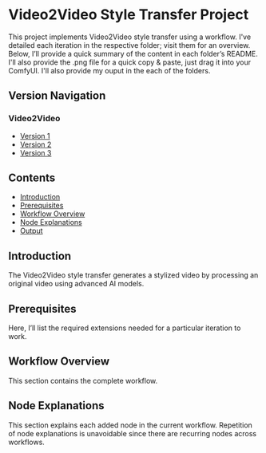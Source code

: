 # Video2Video Style Transfer Project

This project implements Video2Video style transfer using a workflow. I've detailed each iteration in the respective folder; visit them for an overview. Below, I’ll provide a quick summary of the content in each folder’s README. I'll also provide the .png file for a quick copy & paste, just drag it into your ComfyUI. I'll also provide my ouput in the each of the folders.

## Version Navigation
### Video2Video
- [Version 1](https://github.com/DaWelli/DIGCRE-project/blob/main/Video2Video/Version%201/README.md)
- [Version 2](https://github.com/DaWelli/DIGCRE-project/tree/main/Video2Video/Version%202/README.md)
- [Version 3](https://github.com/DaWelli/DIGCRE-project/tree/main/Video2Video/Version%203/README.md)

## Contents
- [Introduction](#introduction)
- [Prerequisites](#prerequisites)
- [Workflow Overview](#workflow-overview)
- [Node Explanations](#node-explanations)
- [Output](#output)

## Introduction
The Video2Video style transfer generates a stylized video by processing an original video using advanced AI models.

## Prerequisites
Here, I’ll list the required extensions needed for a particular iteration to work.

## Workflow Overview
This section contains the complete workflow.


## Node Explanations
This section explains each added node in the current workflow. Repetition of node explanations is unavoidable since there are recurring nodes across workflows.
